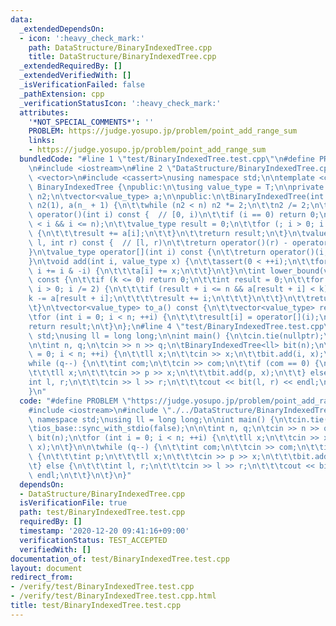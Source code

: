 ```yaml
---
data:
  _extendedDependsOn:
  - icon: ':heavy_check_mark:'
    path: DataStructure/BinaryIndexedTree.cpp
    title: DataStructure/BinaryIndexedTree.cpp
  _extendedRequiredBy: []
  _extendedVerifiedWith: []
  _isVerificationFailed: false
  _pathExtension: cpp
  _verificationStatusIcon: ':heavy_check_mark:'
  attributes:
    '*NOT_SPECIAL_COMMENTS*': ''
    PROBLEM: https://judge.yosupo.jp/problem/point_add_range_sum
    links:
    - https://judge.yosupo.jp/problem/point_add_range_sum
  bundledCode: "#line 1 \"test/BinaryIndexedTree.test.cpp\"\n#define PROBLEM \"https://judge.yosupo.jp/problem/point_add_range_sum\"\
    \n#include <iostream>\n#line 2 \"DataStructure/BinaryIndexedTree.cpp\"\n#include\
    \ <vector>\n#include <cassert>\nusing namespace std;\n\ntemplate <class T> class\
    \ BinaryIndexedTree {\npublic:\n\tusing value_type = T;\n\nprivate:\n\tint n,\
    \ n2;\n\tvector<value_type> a;\n\npublic:\n\tBinaryIndexedTree(int n_) : n(n_),\
    \ n2(1), a(n_ + 1) {\n\t\twhile (n2 < n) n2 *= 2;\n\t\tn2 /= 2;\n\t}\n\tvalue_type\
    \ operator()(int i) const {  // [0, i)\n\t\tif (i == 0) return 0;\n\t\tassert(0\
    \ < i && i <= n);\n\t\tvalue_type result = 0;\n\t\tfor (; i > 0; i -= i & -i)\
    \ {\n\t\t\tresult += a[i];\n\t\t}\n\t\treturn result;\n\t}\n\tvalue_type operator()(int\
    \ l, int r) const {  // [l, r)\n\t\treturn operator()(r) - operator()(l);\n\t\
    }\n\tvalue_type operator[](int i) const {\n\t\treturn operator()(i, i + 1);\n\t\
    }\n\tvoid add(int i, value_type x) {\n\t\tassert(0 < ++i);\n\t\tfor (; i <= n;\
    \ i += i & -i) {\n\t\t\ta[i] += x;\n\t\t}\n\t}\n\tint lower_bound(value_type k)\
    \ const {\n\t\tif (k <= 0) return 0;\n\t\tint result = 0;\n\t\tfor (int i = n2;\
    \ i > 0; i /= 2) {\n\t\t\tif (result + i <= n && a[result + i] < k) {\n\t\t\t\t\
    k -= a[result + i];\n\t\t\t\tresult += i;\n\t\t\t}\n\t\t}\n\t\treturn result;\n\
    \t}\n\tvector<value_type> to_a() const {\n\t\tvector<value_type> result(n);\n\t\
    \tfor (int i = 0; i < n; ++i) {\n\t\t\tresult[i] = operator[](i);\n\t\t}\n\t\t\
    return result;\n\t}\n};\n#line 4 \"test/BinaryIndexedTree.test.cpp\"\nusing namespace\
    \ std;\nusing ll = long long;\n\nint main() {\n\tcin.tie(nullptr);\n\tios_base::sync_with_stdio(false);\n\
    \n\tint n, q;\n\tcin >> n >> q;\n\tBinaryIndexedTree<ll> bit(n);\n\tfor (int i\
    \ = 0; i < n; ++i) {\n\t\tll x;\n\t\tcin >> x;\n\t\tbit.add(i, x);\n\t}\n\n\t\
    while (q--) {\n\t\tint com;\n\t\tcin >> com;\n\t\tif (com == 0) {\n\t\t\tint p;\n\
    \t\t\tll x;\n\t\t\tcin >> p >> x;\n\t\t\tbit.add(p, x);\n\t\t} else {\n\t\t\t\
    int l, r;\n\t\t\tcin >> l >> r;\n\t\t\tcout << bit(l, r) << endl;\n\t\t}\n\t}\n\
    }\n"
  code: "#define PROBLEM \"https://judge.yosupo.jp/problem/point_add_range_sum\"\n\
    #include <iostream>\n#include \"./../DataStructure/BinaryIndexedTree.cpp\"\nusing\
    \ namespace std;\nusing ll = long long;\n\nint main() {\n\tcin.tie(nullptr);\n\
    \tios_base::sync_with_stdio(false);\n\n\tint n, q;\n\tcin >> n >> q;\n\tBinaryIndexedTree<ll>\
    \ bit(n);\n\tfor (int i = 0; i < n; ++i) {\n\t\tll x;\n\t\tcin >> x;\n\t\tbit.add(i,\
    \ x);\n\t}\n\n\twhile (q--) {\n\t\tint com;\n\t\tcin >> com;\n\t\tif (com == 0)\
    \ {\n\t\t\tint p;\n\t\t\tll x;\n\t\t\tcin >> p >> x;\n\t\t\tbit.add(p, x);\n\t\
    \t} else {\n\t\t\tint l, r;\n\t\t\tcin >> l >> r;\n\t\t\tcout << bit(l, r) <<\
    \ endl;\n\t\t}\n\t}\n}"
  dependsOn:
  - DataStructure/BinaryIndexedTree.cpp
  isVerificationFile: true
  path: test/BinaryIndexedTree.test.cpp
  requiredBy: []
  timestamp: '2020-12-20 09:41:16+09:00'
  verificationStatus: TEST_ACCEPTED
  verifiedWith: []
documentation_of: test/BinaryIndexedTree.test.cpp
layout: document
redirect_from:
- /verify/test/BinaryIndexedTree.test.cpp
- /verify/test/BinaryIndexedTree.test.cpp.html
title: test/BinaryIndexedTree.test.cpp
---
```

